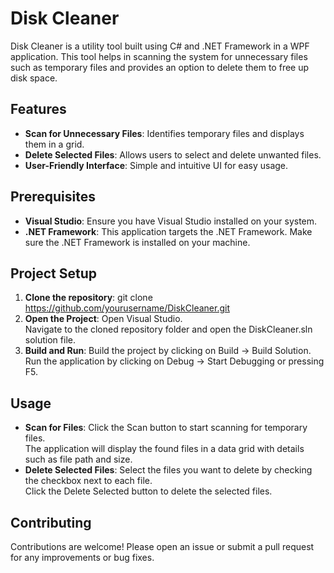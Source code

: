# Disk Cleaner
Disk Cleaner is a utility tool built using C# and .NET Framework in a WPF application. This tool helps in scanning the system for unnecessary files such as temporary files and provides an option to delete them to free up disk space.

## Features
- **Scan for Unnecessary Files**: Identifies temporary files and displays them in a grid.
- **Delete Selected Files**: Allows users to select and delete unwanted files.
- **User-Friendly Interface**: Simple and intuitive UI for easy usage.

## Prerequisites
- **Visual Studio**: Ensure you have Visual Studio installed on your system.
- **.NET Framework**: This application targets the .NET Framework. Make sure the .NET Framework is installed on your machine.

## Project Setup
1. **Clone the repository**:
   git clone https://github.com/yourusername/DiskCleaner.git
2. **Open the Project**:
   Open Visual Studio.<br>
   Navigate to the cloned repository folder and open the DiskCleaner.sln solution file.
3. **Build and Run**:
   Build the project by clicking on Build -> Build Solution.<br>
   Run the application by clicking on Debug -> Start Debugging or pressing F5.
   
## Usage
- **Scan for Files**:
  Click the Scan button to start scanning for temporary files.<br>
  The application will display the found files in a data grid with details such as file path and size.<br>
- **Delete Selected Files**:
  Select the files you want to delete by checking the checkbox next to each file.<br>
  Click the Delete Selected button to delete the selected files.

## Contributing
Contributions are welcome! Please open an issue or submit a pull request for any improvements or bug fixes.
